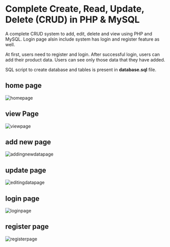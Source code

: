 Complete Create, Read, Update, Delete (CRUD) in PHP & MySQL
========

A complete CRUD system to add, edit, delete and view using PHP and MySQL. Login page alsin include  system has login and register feature as well.


At first, users need to register and login. After successful login, users can add their product data. Users can see only those data that they have added.

SQL script to create database and tables is present in **database.sql** file.
## home page
![homepage](https://user-images.githubusercontent.com/32025078/43009858-692498f0-8c04-11e8-96b4-fd257ac24a06.PNG)

## view Page
![viewpage](https://user-images.githubusercontent.com/32025078/43009849-64d2b444-8c04-11e8-93df-485952463966.PNG)

## add new page
![addingnewdatapage](https://user-images.githubusercontent.com/32025078/43009861-6ca3f32c-8c04-11e8-8e2d-d4d6012d80db.PNG)


## update page
![editingdatapage](https://user-images.githubusercontent.com/32025078/43009868-75931f8a-8c04-11e8-9626-ccf2ab00c6ba.PNG)


## login page
![loginpage](https://user-images.githubusercontent.com/32025078/43009883-8117793c-8c04-11e8-924a-b326075b6f94.PNG)


## register page
![registerpage](https://user-images.githubusercontent.com/32025078/43009935-aafd82d2-8c04-11e8-950d-c0003fc3dda0.PNG)


